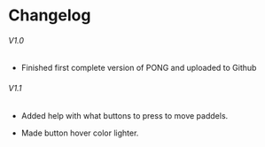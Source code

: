 # Changelog
###### V1.0 
- Finished first complete version of PONG and uploaded to Github

###### V1.1
- Added help with what buttons to press to move paddels.

- Made button hover color lighter.
